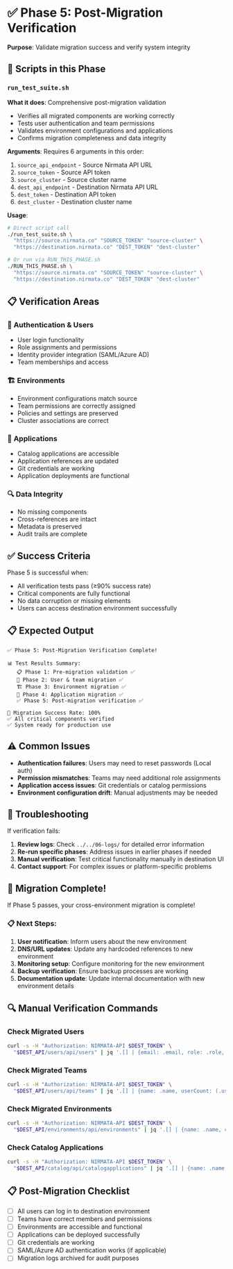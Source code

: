 # ✅ Phase 5: Post-Migration Verification

**Purpose**: Validate migration success and verify system integrity

## 🧪 Scripts in this Phase

### `run_test_suite.sh`
**What it does**: Comprehensive post-migration validation
- Verifies all migrated components are working correctly
- Tests user authentication and team permissions
- Validates environment configurations and applications
- Confirms migration completeness and data integrity

**Arguments**: Requires 6 arguments in this order:
1. `source_api_endpoint` - Source Nirmata API URL
2. `source_token` - Source API token
3. `source_cluster` - Source cluster name
4. `dest_api_endpoint` - Destination Nirmata API URL
5. `dest_token` - Destination API token
6. `dest_cluster` - Destination cluster name

**Usage**:
```bash
# Direct script call
./run_test_suite.sh \
  "https://source.nirmata.co" "SOURCE_TOKEN" "source-cluster" \
  "https://destination.nirmata.co" "DEST_TOKEN" "dest-cluster"

# Or run via RUN_THIS_PHASE.sh
./RUN_THIS_PHASE.sh \
  "https://source.nirmata.co" "SOURCE_TOKEN" "source-cluster" \
  "https://destination.nirmata.co" "DEST_TOKEN" "dest-cluster"
```

## 📋 Verification Areas

### 🔐 **Authentication & Users**
- User login functionality
- Role assignments and permissions
- Identity provider integration (SAML/Azure AD)
- Team memberships and access

### 🏗️ **Environments**
- Environment configurations match source
- Team permissions are correctly assigned
- Policies and settings are preserved
- Cluster associations are correct

### 📱 **Applications**
- Catalog applications are accessible
- Application references are updated
- Git credentials are working
- Application deployments are functional

### 🔍 **Data Integrity**
- No missing components
- Cross-references are intact
- Metadata is preserved
- Audit trails are complete

## ✅ Success Criteria

Phase 5 is successful when:
- All verification tests pass (≥90% success rate)
- Critical components are fully functional
- No data corruption or missing elements
- Users can access destination environment successfully

## 📋 Expected Output

```
✅ Phase 5: Post-Migration Verification Complete!

📊 Test Results Summary:
   📋 Phase 1: Pre-migration validation ✅
   👥 Phase 2: User & team migration ✅  
   🏗️ Phase 3: Environment migration ✅
   📱 Phase 4: Application migration ✅
   ✅ Phase 5: Post-migration verification ✅

🎯 Migration Success Rate: 100%
✅ All critical components verified
✅ System ready for production use
```

## ⚠️ Common Issues

- **Authentication failures**: Users may need to reset passwords (Local auth)
- **Permission mismatches**: Teams may need additional role assignments
- **Application access issues**: Git credentials or catalog permissions
- **Environment configuration drift**: Manual adjustments may be needed

## 🔧 Troubleshooting

If verification fails:
1. **Review logs**: Check `../../06-logs/` for detailed error information
2. **Re-run specific phases**: Address issues in earlier phases if needed
3. **Manual verification**: Test critical functionality manually in destination UI
4. **Contact support**: For complex issues or platform-specific problems

## 🎉 Migration Complete!

If Phase 5 passes, your cross-environment migration is complete! 

### 📋 Next Steps:
1. **User notification**: Inform users about the new environment
2. **DNS/URL updates**: Update any hardcoded references to new environment
3. **Monitoring setup**: Configure monitoring for the new environment
4. **Backup verification**: Ensure backup processes are working
5. **Documentation update**: Update internal documentation with new environment details

## 🔍 Manual Verification Commands

### Check Migrated Users
```bash
curl -s -H "Authorization: NIRMATA-API $DEST_TOKEN" \
  "$DEST_API/users/api/users" | jq '.[] | {email: .email, role: .role, identityProvider: .identityProvider}'
```

### Check Migrated Teams
```bash
curl -s -H "Authorization: NIRMATA-API $DEST_TOKEN" \
  "$DEST_API/users/api/teams" | jq '.[] | {name: .name, userCount: (.users | length)}'
```

### Check Migrated Environments
```bash
curl -s -H "Authorization: NIRMATA-API $DEST_TOKEN" \
  "$DEST_API/environments/api/environments" | jq '.[] | {name: .name, cluster: .cluster.name}'
```

### Check Catalog Applications
```bash
curl -s -H "Authorization: NIRMATA-API $DEST_TOKEN" \
  "$DEST_API/catalog/api/catalogapplications" | jq '.[] | {name: .name, gitRepo: .gitRepo}'
```

## 📋 Post-Migration Checklist

- [ ] All users can log in to destination environment
- [ ] Teams have correct members and permissions
- [ ] Environments are accessible and functional
- [ ] Applications can be deployed successfully
- [ ] Git credentials are working
- [ ] SAML/Azure AD authentication works (if applicable)
- [ ] Migration logs archived for audit purposes 